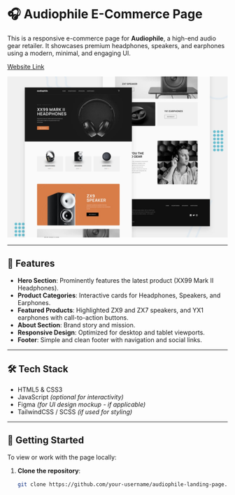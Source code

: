 # 🎧 Audiophile E-Commerce Page

This is a responsive e-commerce page for **Audiophile**, a high-end audio gear retailer. It showcases premium headphones, speakers, and earphones using a modern, minimal, and engaging UI.

[Website Link](https://audiophileecommerce.onrender.com/)

![Preview](./preview.jpg)

---

## 📌 Features

- **Hero Section**: Prominently features the latest product (XX99 Mark II Headphones).
- **Product Categories**: Interactive cards for Headphones, Speakers, and Earphones.
- **Featured Products**: Highlighted ZX9 and ZX7 speakers, and YX1 earphones with call-to-action buttons.
- **About Section**: Brand story and mission.
- **Responsive Design**: Optimized for desktop and tablet viewports.
- **Footer**: Simple and clean footer with navigation and social links.

---

## 🛠️ Tech Stack

- HTML5 & CSS3
- JavaScript *(optional for interactivity)*
- Figma *(for UI design mockup - if applicable)*
- TailwindCSS / SCSS *(if used for styling)*

---

## 🚀 Getting Started

To view or work with the page locally:

1. **Clone the repository**:
   ```bash
   git clone https://github.com/your-username/audiophile-landing-page.git

